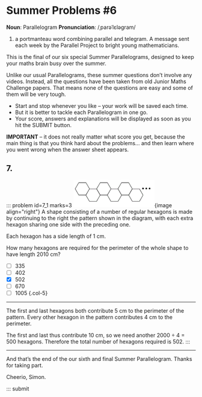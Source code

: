 # Summer Problems #6

<div class="dictionary">

__Noun__: Parallelogram
__Pronunciation__: /ˌparəˈlɛləɡram/

1. a portmanteau word combining parallel and telegram. A message sent each
week by the Parallel Project to bright young mathematicians.

</div>

This is the final of our six special Summer Parallelograms, designed to keep your maths brain busy over the summer.

Unlike our usual Parallelograms, these summer questions don’t involve any videos. Instead, all the questions have been taken from old Junior Maths Challenge papers. That means none of the questions are easy and some of them will be very tough.

* Start and stop whenever you like – your work will be saved each time.
* But it is better to tackle each Parallelogram in one go.
* Your score, answers and explanations will be displayed as soon as you hit the SUBMIT button.

__IMPORTANT__ – it does not really matter what score you get, because the main thing is that you think hard about the problems... and then learn where you went wrong when the answer sheet appears.




## 7.

::: problem id=7_1 marks=3
![](/resources/2018summer-8-6/7-hexagons-question.gif){image align="right"}
A shape consisting of a number of regular hexagons is made by continuing to the right the pattern shown in the diagram, with each extra hexagon sharing one side with the preceding one.

Each hexagon has a side length of 1 cm.

How many hexagons are required for the perimeter of the whole shape to have length 2010 cm?

* [ ] 335
* [ ] 402
* [x] 502
* [ ] 670
* [ ] 1005
{.col-5}

---

The first and last hexagons both contribute 5 cm to the perimeter of the pattern. Every other hexagon in the pattern contributes 4 cm to the perimeter.

The first and last thus contribute 10 cm, so we need another 2000 ÷ 4 = 500 hexagons. Therefore the total number of hexagons required is 502.
:::


***

And that’s the end of the our sixth and final Summer Parallelogram. Thanks for taking part.

Cheerio,
Simon.

::: submit
